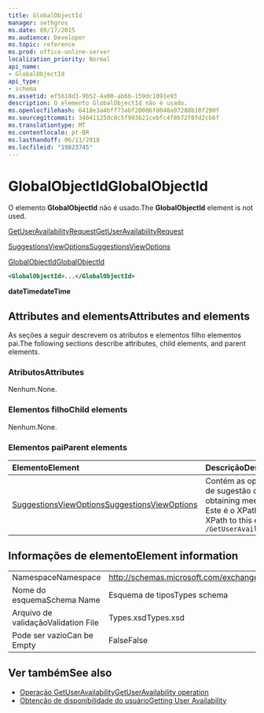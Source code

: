 ```yaml
---
title: GlobalObjectId
manager: sethgros
ms.date: 09/17/2015
ms.audience: Developer
ms.topic: reference
ms.prod: office-online-server
localization_priority: Normal
api_name:
- GlobalObjectId
api_type:
- schema
ms.assetid: ef5618d3-9b52-4a00-ab66-159dc1091e93
description: O elemento GlobalObjectId não é usado.
ms.openlocfilehash: 6418e3a4bff73abf20006f8040a97288b10f290f
ms.sourcegitcommit: 34041125dc8c5f993b21cebfc4f8b72f0fd2cb6f
ms.translationtype: MT
ms.contentlocale: pt-BR
ms.lasthandoff: 06/11/2018
ms.locfileid: "19823745"
---
```

# <a name="globalobjectid"></a><span data-ttu-id="06f69-103">GlobalObjectId</span><span class="sxs-lookup"><span data-stu-id="06f69-103">GlobalObjectId</span></span>

<span data-ttu-id="06f69-104">O elemento **GlobalObjectId** não é usado.</span><span class="sxs-lookup"><span data-stu-id="06f69-104">The **GlobalObjectId** element is not used.</span></span> 
  
[<span data-ttu-id="06f69-105">GetUserAvailabilityRequest</span><span class="sxs-lookup"><span data-stu-id="06f69-105">GetUserAvailabilityRequest</span></span>](getuseravailabilityrequest.md)
  
[<span data-ttu-id="06f69-106">SuggestionsViewOptions</span><span class="sxs-lookup"><span data-stu-id="06f69-106">SuggestionsViewOptions</span></span>](suggestionsviewoptions.md)
  
[<span data-ttu-id="06f69-107">GlobalObjectId</span><span class="sxs-lookup"><span data-stu-id="06f69-107">GlobalObjectId</span></span>](globalobjectid.md)
  
```xml
<GlobalObjectId>...</GlobalObjectId>
```

<span data-ttu-id="06f69-108">**dateTime**</span><span class="sxs-lookup"><span data-stu-id="06f69-108">**dateTime**</span></span>

## <a name="attributes-and-elements"></a><span data-ttu-id="06f69-109">Attributes and elements</span><span class="sxs-lookup"><span data-stu-id="06f69-109">Attributes and elements</span></span>

<span data-ttu-id="06f69-110">As seções a seguir descrevem os atributos e elementos filho elementos pai.</span><span class="sxs-lookup"><span data-stu-id="06f69-110">The following sections describe attributes, child elements, and parent elements.</span></span>
  
### <a name="attributes"></a><span data-ttu-id="06f69-111">Atributos</span><span class="sxs-lookup"><span data-stu-id="06f69-111">Attributes</span></span>

<span data-ttu-id="06f69-112">Nenhum.</span><span class="sxs-lookup"><span data-stu-id="06f69-112">None.</span></span>
  
### <a name="child-elements"></a><span data-ttu-id="06f69-113">Elementos filho</span><span class="sxs-lookup"><span data-stu-id="06f69-113">Child elements</span></span>

<span data-ttu-id="06f69-114">Nenhum.</span><span class="sxs-lookup"><span data-stu-id="06f69-114">None.</span></span>
  
### <a name="parent-elements"></a><span data-ttu-id="06f69-115">Elementos pai</span><span class="sxs-lookup"><span data-stu-id="06f69-115">Parent elements</span></span>

|<span data-ttu-id="06f69-116">**Elemento**</span><span class="sxs-lookup"><span data-stu-id="06f69-116">**Element**</span></span>|<span data-ttu-id="06f69-117">**Descrição**</span><span class="sxs-lookup"><span data-stu-id="06f69-117">**Description**</span></span>|
|:-----|:-----|
|[<span data-ttu-id="06f69-118">SuggestionsViewOptions</span><span class="sxs-lookup"><span data-stu-id="06f69-118">SuggestionsViewOptions</span></span>](suggestionsviewoptions.md) <br/> |<span data-ttu-id="06f69-119">Contém as opções para a obtenção de informações de sugestão de reunião.</span><span class="sxs-lookup"><span data-stu-id="06f69-119">Contains the options for obtaining meeting suggestion information.</span></span>  <br/> <span data-ttu-id="06f69-120">Este é o XPath a este elemento:</span><span class="sxs-lookup"><span data-stu-id="06f69-120">The following is the XPath to this element:</span></span>  <br/>  `/GetUserAvailabilityRequest/SuggestionViewOptions` <br/> |
   
## <a name="element-information"></a><span data-ttu-id="06f69-121">Informações de elemento</span><span class="sxs-lookup"><span data-stu-id="06f69-121">Element information</span></span>

|||
|:-----|:-----|
|<span data-ttu-id="06f69-122">Namespace</span><span class="sxs-lookup"><span data-stu-id="06f69-122">Namespace</span></span>  <br/> |http://schemas.microsoft.com/exchange/services/2006/types  <br/> |
|<span data-ttu-id="06f69-123">Nome do esquema</span><span class="sxs-lookup"><span data-stu-id="06f69-123">Schema Name</span></span>  <br/> |<span data-ttu-id="06f69-124">Esquema de tipos</span><span class="sxs-lookup"><span data-stu-id="06f69-124">Types schema</span></span>  <br/> |
|<span data-ttu-id="06f69-125">Arquivo de validação</span><span class="sxs-lookup"><span data-stu-id="06f69-125">Validation File</span></span>  <br/> |<span data-ttu-id="06f69-126">Types.xsd</span><span class="sxs-lookup"><span data-stu-id="06f69-126">Types.xsd</span></span>  <br/> |
|<span data-ttu-id="06f69-127">Pode ser vazio</span><span class="sxs-lookup"><span data-stu-id="06f69-127">Can be Empty</span></span>  <br/> |<span data-ttu-id="06f69-128">False</span><span class="sxs-lookup"><span data-stu-id="06f69-128">False</span></span>  <br/> |
   
## <a name="see-also"></a><span data-ttu-id="06f69-129">Ver também</span><span class="sxs-lookup"><span data-stu-id="06f69-129">See also</span></span>

- [<span data-ttu-id="06f69-130">Operação GetUserAvailability</span><span class="sxs-lookup"><span data-stu-id="06f69-130">GetUserAvailability operation</span></span>](getuseravailability-operation.md)
- [<span data-ttu-id="06f69-131">Obtenção de disponibilidade do usuário</span><span class="sxs-lookup"><span data-stu-id="06f69-131">Getting User Availability</span></span>](http://msdn.microsoft.com/library/d4133fcb-9b0f-4e6b-aadf-a389da83516a%28Office.15%29.aspx)

